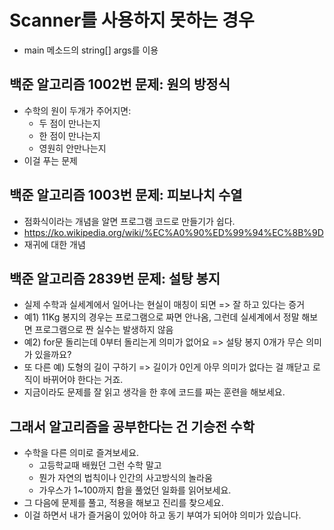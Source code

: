 # Scanner를 사용하지 못하는 경우

- main 메소드의 string[] args를 이용

## 백준 알고리즘 1002번 문제: 원의 방정식

- 수학의 원이 두개가 주어지면:
  - 두 점이 만나는지
  - 한 점이 만나는지
  - 영원히 안만나는지
- 이걸 푸는 문제

## 백준 알고리즘 1003번 문제: 피보나치 수열

- 점화식이라는 개념을 알면 프로그램 코드로 만들기가 쉽다.
- https://ko.wikipedia.org/wiki/%EC%A0%90%ED%99%94%EC%8B%9D
- 재귀에 대한 개념

## 백준 알고리즘 2839번 문제: 설탕 봉지

- 실제 수학과 실세계에서 일어나는 현실이 매칭이 되면 => 잘 하고 있다는 증거
- 예1) 11Kg 봉지의 경우는 프로그램으로 짜면 안나옴, 그런데 실세계에서 정말 해보면 프로그램으로 짠 실수는 발생하지 않음
- 예2) for문 돌리는데 0부터 돌리는게 의미가 없어요 => 설탕 봉지 0개가 무슨 의미가 있을까요?
- 또 다른 예) 도형의 길이 구하기 => 길이가 0인게 아무 의미가 없다는 걸 깨닫고 로직이 바뀌어야 한다는 거죠.
- 지금이라도 문제를 잘 읽고 생각을 한 후에 코드를 짜는 훈련을 해보세요.

## 그래서 알고리즘을 공부한다는 건 기승전 **수학**

- 수학을 다른 의미로 즐겨보세요.
  - 고등학교때 배웠던 그런 수학 말고
  - 뭔가 자연의 법칙이나 인간의 사고방식의 놀라움
  - 가우스가 1~100까지 합을 풀었던 일화를 읽어보세요.
- 그 다음에 문제를 풀고, 적용을 해보고 진리를 찾으세요.
- 이걸 하면서 내가 즐거움이 있어야 하고 동기 부여가 되어야 의미가 있습니다.